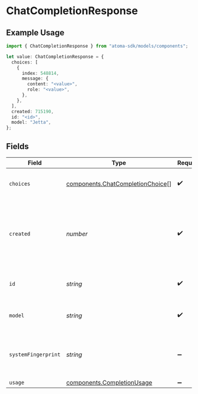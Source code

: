 # ChatCompletionResponse

## Example Usage

```typescript
import { ChatCompletionResponse } from "atoma-sdk/models/components";

let value: ChatCompletionResponse = {
  choices: [
    {
      index: 548814,
      message: {
        content: "<value>",
        role: "<value>",
      },
    },
  ],
  created: 715190,
  id: "<id>",
  model: "Jetta",
};
```

## Fields

| Field                                                                                | Type                                                                                 | Required                                                                             | Description                                                                          |
| ------------------------------------------------------------------------------------ | ------------------------------------------------------------------------------------ | ------------------------------------------------------------------------------------ | ------------------------------------------------------------------------------------ |
| `choices`                                                                            | [components.ChatCompletionChoice](../../models/components/chatcompletionchoice.md)[] | :heavy_check_mark:                                                                   | A list of chat completion choices.                                                   |
| `created`                                                                            | *number*                                                                             | :heavy_check_mark:                                                                   | The Unix timestamp (in seconds) of when the chat completion was created.             |
| `id`                                                                                 | *string*                                                                             | :heavy_check_mark:                                                                   | A unique identifier for the chat completion.                                         |
| `model`                                                                              | *string*                                                                             | :heavy_check_mark:                                                                   | The model used for the chat completion.                                              |
| `systemFingerprint`                                                                  | *string*                                                                             | :heavy_minus_sign:                                                                   | The system fingerprint for the completion, if applicable.                            |
| `usage`                                                                              | [components.CompletionUsage](../../models/components/completionusage.md)             | :heavy_minus_sign:                                                                   | N/A                                                                                  |